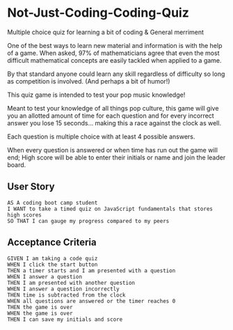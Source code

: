 # Not-Just-Coding-Coding-Quiz
Multiple choice quiz for learning a bit of coding & General merriment

One of the best ways to learn new material and information is with the help of a game.
When asked, 97% of mathematicians agree that even the most difficult mathematical concepts are easily tackled when applied to a game.

By that standard anyone could learn any skill regardless of difficulty so long as competition is involved. (And perhaps a bit of humor!)

This quiz game is intended to test your pop music knowledge! 

Meant to test your knowledge of all things pop culture, this game will give you an allotted amount of time for each question and for every incorrect answer you lose 15 seconds... making this a race against the clock as well.

Each question is multiple choice with at least 4 possible answers.

When every question is answered or when time has run out the game will end; High score will be able to enter their initials or name and join the leader board.


## User Story
```
AS A coding boot camp student
I WANT to take a timed quiz on JavaScript fundamentals that stores high scores
SO THAT I can gauge my progress compared to my peers
```
## Acceptance Criteria

```
GIVEN I am taking a code quiz
WHEN I click the start button
THEN a timer starts and I am presented with a question
WHEN I answer a question
THEN I am presented with another question
WHEN I answer a question incorrectly
THEN time is subtracted from the clock
WHEN all questions are answered or the timer reaches 0
THEN the game is over
WHEN the game is over
THEN I can save my initials and score
```
